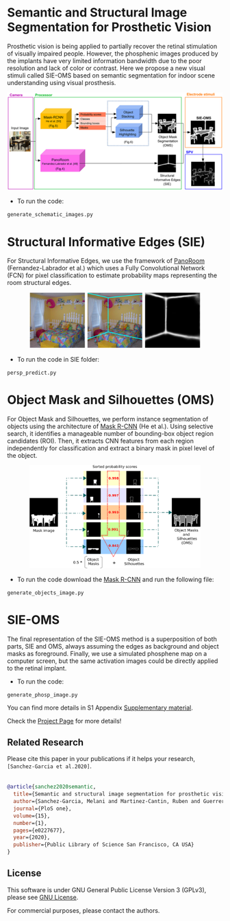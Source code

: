 # Semantic and Structural Image Segmentation for Prosthetic Vision

Prosthetic vision is being applied to partially recover the retinal stimulation of visually impaired people. However, the phosphenic images produced by the implants have very limited information bandwidth due to the poor resolution and lack of color or contrast. Here we propose a new visual stimuli called SIE-OMS based on semantic segmentation for indoor scene understanding using visual prosthesis.

<p align="center">
<img src='img/pone.0227677.g003.PNG_L.png' width=600>
</p>


- To run the code:
```
generate_schematic_images.py
``` 

# Structural Informative Edges (SIE)
For Structural Informative Edges, we use the framework of [PanoRoom](https://arxiv.org/pdf/1808.09879.pdf) (Fernandez-Labrador et al.) which uses a Fully Convolutional Network (FCN) for pixel classification to estimate probability maps representing the room structural edges. 

<p align="center">
<img src='img/pone.0227677.g004.PNG_L.png' width=400>
</p>

- To run the code in SIE folder:
```
persp_predict.py
```

# Object Mask and Silhouettes (OMS)
For Object Mask and Silhouettes, we perform instance segmentation of objects using the architecture of [Mask R-CNN](https://github.com/matterport/Mask_RCNN) (He et al.). Using selective search, it identifies a manageable number of bounding-box object region candidates (ROI). Then, it extracts CNN features from each region independently for classification and extract a binary mask in pixel level of the object.

<p align="center">
<img src='img/pone.0227677.g006.PNG_L.png' width=400>
</p>

- To run the code download the [Mask R-CNN](https://github.com/matterport/Mask_RCNN) and run the following file:
```
generate_objects_image.py
```

# SIE-OMS
The final representation of the SIE-OMS method is a superposition of both parts, SIE and OMS, always assuming the edges as background and object masks as foreground. Finally, we use a simulated phosphene map on a computer screen, but the same activation images could be directly applied to the retinal implant.

- To run the code:
```
generate_phosp_image.py
```

You can find more details in S1 Appendix [Supplementary material](https://journals.plos.org/plosone/article?id=10.1371/journal.pone.0227677).

Check the [Project Page](https://github.com/mesangar/SIE-OMS) for more details!

## Related Research
Please cite this paper in your publications if it helps your research, ``[Sanchez-Garcia et al.2020]``.

```bibtex

@article{sanchez2020semantic,
  title={Semantic and structural image segmentation for prosthetic vision},
  author={Sanchez-Garcia, Melani and Martinez-Cantin, Ruben and Guerrero, Jose J},
  journal={PloS one},
  volume={15},
  number={1},
  pages={e0227677},
  year={2020},
  publisher={Public Library of Science San Francisco, CA USA}
}
```
## License 
This software is under GNU General Public License Version 3 (GPLv3), please see [GNU License](http://www.gnu.org/licenses/gpl.html).

For commercial purposes, please contact the authors.
